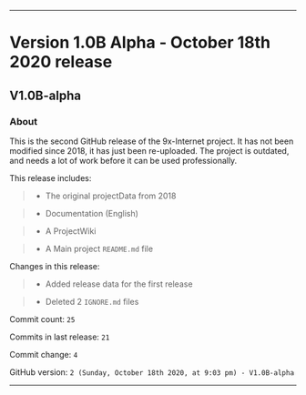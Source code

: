 
***

# Version 1.0B Alpha - October 18th 2020 release

## V1.0B-alpha

### About

This is the second GitHub release of the 9x-Internet project. It has not been modified since 2018, it has just been re-uploaded. The project is outdated, and needs a lot of work before it can be used professionally.

This release includes:

> * The original projectData from 2018

> * Documentation (English)

> * A ProjectWiki

> * A Main project `README.md` file

Changes in this release:

> * Added release data for the first release

> * Deleted 2 `IGNORE.md` files

Commit count: `25`

Commits in last release: `21`

Commit change: `4`

GitHub version: `2 (Sunday, October 18th 2020, at 9:03 pm) - V1.0B-alpha`

***
